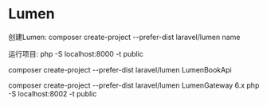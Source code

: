 # Lumen

创建Lumen:  composer create-project --prefer-dist laravel/lumen name

运行项目: php -S localhost:8000 -t public



composer create-project --prefer-dist laravel/lumen LumenBookApi

composer create-project --prefer-dist laravel/lumen LumenGateway 6.x
php -S localhost:8002 -t public

